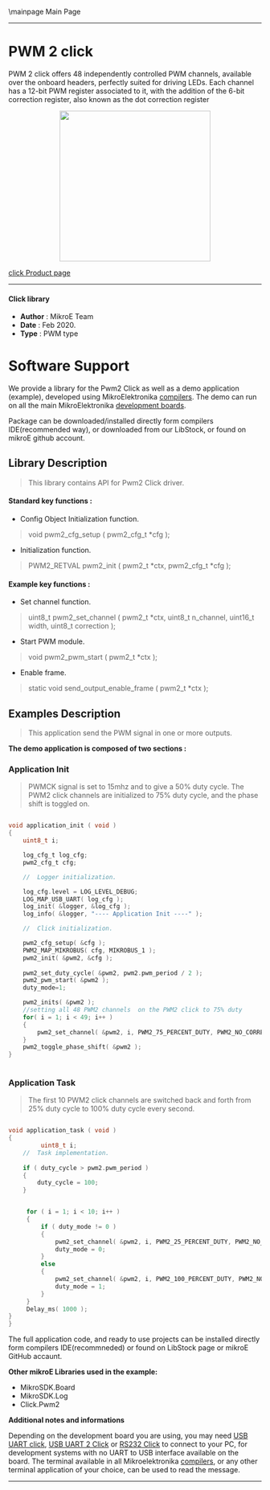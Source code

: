 \mainpage Main Page
 
---
# PWM 2 click

PWM 2 click offers 48 independently controlled PWM channels, available over the onboard headers, perfectly suited for driving LEDs. Each channel has a 12-bit PWM register associated to it, with the addition of the 6-bit correction register, also known as the dot correction register

<p align="center">
  <img src="https://download.mikroe.com/images/click_for_ide/pwm2_click.png" height=300px>
</p>

[click Product page](<https://www.mikroe.com/pwm-2-click>)

---


#### Click library 

- **Author**        : MikroE Team
- **Date**          : Feb 2020.
- **Type**          : PWM type


# Software Support

We provide a library for the Pwm2 Click 
as well as a demo application (example), developed using MikroElektronika 
[compilers](https://shop.mikroe.com/compilers). 
The demo can run on all the main MikroElektronika [development boards](https://shop.mikroe.com/development-boards).

Package can be downloaded/installed directly form compilers IDE(recommended way), or downloaded from our LibStock, or found on mikroE github account. 

## Library Description

> This library contains API for Pwm2 Click driver.

#### Standard key functions :

- Config Object Initialization function.
> void pwm2_cfg_setup ( pwm2_cfg_t *cfg ); 
 
- Initialization function.
> PWM2_RETVAL pwm2_init ( pwm2_t *ctx, pwm2_cfg_t *cfg );


#### Example key functions :

- Set channel function.
> uint8_t pwm2_set_channel ( pwm2_t *ctx, uint8_t n_channel, uint16_t width, uint8_t correction );
 
- Start PWM module.
> void pwm2_pwm_start ( pwm2_t *ctx );

- Enable frame.
> static void send_output_enable_frame ( pwm2_t *ctx );

## Examples Description

> This application send the PWM signal in one or more outputs.

**The demo application is composed of two sections :**

### Application Init 

> PWMCK signal is set to 15mhz and to give a 50% duty cycle. The PWM2 click channels are initialized to 75% duty cycle, and the phase shift is toggled on.

```c

void application_init ( void )
{
    uint8_t i;

    log_cfg_t log_cfg;
    pwm2_cfg_t cfg;

    //  Logger initialization.

    log_cfg.level = LOG_LEVEL_DEBUG;
    LOG_MAP_USB_UART( log_cfg );
    log_init( &logger, &log_cfg );
    log_info( &logger, "---- Application Init ----" );

    //  Click initialization.

    pwm2_cfg_setup( &cfg );
    PWM2_MAP_MIKROBUS( cfg, MIKROBUS_1 );
    pwm2_init( &pwm2, &cfg );
    
    pwm2_set_duty_cycle( &pwm2, pwm2.pwm_period / 2 );
    pwm2_pwm_start( &pwm2 );
    duty_mode=1;

    pwm2_inits( &pwm2 );
    //setting all 48 PWM2 channels  on the PWM2 click to 75% duty
    for( i = 1; i < 49; i++ ) 
    {
        pwm2_set_channel( &pwm2, i, PWM2_75_PERCENT_DUTY, PWM2_NO_CORRECTION );
    }
    pwm2_toggle_phase_shift( &pwm2 );
}
  
```

### Application Task

> The first 10 PWM2 click channels are switched back and forth from 25% duty cycle to 100% duty cycle every second.

```c

void application_task ( void )
{
         uint8_t i;
    //  Task implementation.
    
    if ( duty_cycle > pwm2.pwm_period )
    {
        duty_cycle = 100;
    }


     for ( i = 1; i < 10; i++ )
     {
         if ( duty_mode != 0 )
         {
             pwm2_set_channel( &pwm2, i, PWM2_25_PERCENT_DUTY, PWM2_NO_CORRECTION );
             duty_mode = 0;
         }
         else
         {
             pwm2_set_channel( &pwm2, i, PWM2_100_PERCENT_DUTY, PWM2_NO_CORRECTION );
             duty_mode = 1;
         }
     }
     Delay_ms( 1000 );
}
}  

```

The full application code, and ready to use projects can be  installed directly form compilers IDE(recommneded) or found on LibStock page or mikroE GitHub accaunt.

**Other mikroE Libraries used in the example:** 

- MikroSDK.Board
- MikroSDK.Log
- Click.Pwm2

**Additional notes and informations**

Depending on the development board you are using, you may need 
[USB UART click](https://shop.mikroe.com/usb-uart-click), 
[USB UART 2 Click](https://shop.mikroe.com/usb-uart-2-click) or 
[RS232 Click](https://shop.mikroe.com/rs232-click) to connect to your PC, for 
development systems with no UART to USB interface available on the board. The 
terminal available in all Mikroelektronika 
[compilers](https://shop.mikroe.com/compilers), or any other terminal application 
of your choice, can be used to read the message.



---
